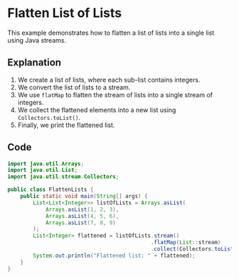 # Flatten List of Lists

This example demonstrates how to flatten a list of lists into a single list using Java streams.

## Explanation

1. We create a list of lists, where each sub-list contains integers.
2. We convert the list of lists to a stream.
3. We use `flatMap` to flatten the stream of lists into a single stream of integers.
4. We collect the flattened elements into a new list using `Collectors.toList()`.
5. Finally, we print the flattened list.

## Code

```java
import java.util.Arrays;
import java.util.List;
import java.util.stream.Collectors;

public class FlattenLists {
    public static void main(String[] args) {
        List<List<Integer>> listOfLists = Arrays.asList(
            Arrays.asList(1, 2, 3),
            Arrays.asList(4, 5, 6),
            Arrays.asList(7, 8, 9)
        );
        List<Integer> flattened = listOfLists.stream()
                                             .flatMap(List::stream)
                                             .collect(Collectors.toList());
        System.out.println("Flattened list: " + flattened);
    }
}
```